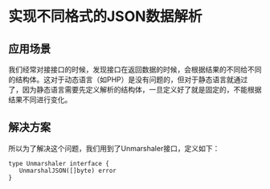 # 实现不同格式的JSON数据解析

## 应用场景
我们经常对接接口的时候，发现接口在返回数据的时候，会根据结果的不同给不同的结构体。这对于动态语言（如PHP）是没有问题的，但对于静态语言就通过了，因为静态语言需要先定义解析的结构体，一旦定义好了就是固定的，不能根据结果不同进行变化。

## 解决方案
所以为了解决这个问题，我们用到了Unmarshaler接口，定义如下：
```golang
type Unmarshaler interface {
   UnmarshalJSON([]byte) error
}
```